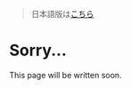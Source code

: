 > 日本語版は[こちら](https://doc.poac.pm/ja/commands/manifest-commands/graph.html)

# Sorry...
This page will be written soon.
